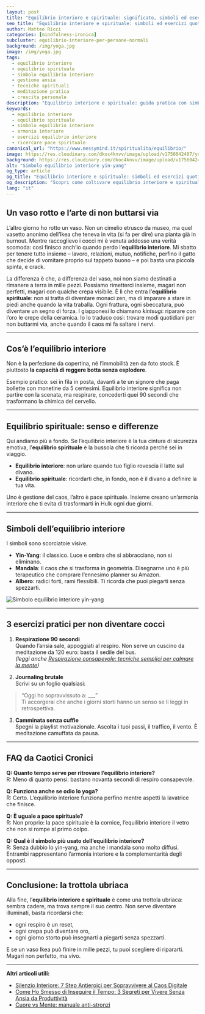 ```yaml
---
layout: post  
title: "Equilibrio interiore e spirituale: significato, simboli ed esercizi pratici"  
seo_title: "Equilibrio interiore e spirituale: simboli ed esercizi quotidiani"  
author: Matteo Ricci  
categories: [mindfulness-ironica]
subcluster: equilibrio-interiore-per-persone-normali
background: /img/yoga.jpg  
image: /img/yoga.jpg  
tags:  
  - equilibrio interiore  
  - equilibrio spirituale  
  - simbolo equilibrio interiore  
  - gestione ansia  
  - tecniche spirituali  
  - meditazione pratica  
  - crescita personale  
description: "Equilibrio interiore e spirituale: guida pratica con simboli universali ed esercizi quotidiani per coltivare armonia e pace."  
keywords:  
  - equilibrio interiore  
  - equilibrio spirituale  
  - simbolo equilibrio interiore  
  - armonia interiore  
  - esercizi equilibrio interiore  
  - ricercare pace spirituale  
canonical_url: "https://www.messymind.it/spiritualita/equilibrio/"  
image: https://res.cloudinary.com/dkoc4knvv/image/upload/v1756042407/yoga_xevt2g.webp
background: https://res.cloudinary.com/dkoc4knvv/image/upload/v1756042407/yoga_xevt2g.webp
alt: "Simbolo equilibrio interiore yin-yang"  
og_type: article  
og_title: "Equilibrio interiore e spirituale: simboli ed esercizi quotidiani"  
og_description: "Scopri come coltivare equilibrio interiore e spirituale con simboli universali ed esercizi pratici e accessibili." 
lang: "it"
---
```


## Un vaso rotto e l’arte di non buttarsi via  

L’altro giorno ho rotto un vaso. Non un cimelio etrusco da museo, ma quel vasetto anonimo dell’Ikea che teneva in vita (si fa per dire) una pianta già in burnout. Mentre raccoglievo i cocci mi è venuta addosso una verità scomoda: così finisco anch’io quando perdo l’**equilibrio interiore**. Mi sbatto per tenere tutto insieme – lavoro, relazioni, mutuo, notifiche, perfino il gatto che decide di vomitare proprio sul tappeto buono – e poi basta una piccola spinta, e crack.  

La differenza è che, a differenza del vaso, noi non siamo destinati a rimanere a terra in mille pezzi. Possiamo rimetterci insieme, magari non perfetti, magari con qualche crepa visibile. È lì che entra l’**equilibrio spirituale**: non si tratta di diventare monaci zen, ma di imparare a stare in piedi anche quando la vita traballa. Ogni frattura, ogni sbeccatura, può diventare un segno di forza. I giapponesi lo chiamano *kintsugi*: riparare con l’oro le crepe della ceramica. Io lo traduco così: trovare modi quotidiani per non buttarmi via, anche quando il caos mi fa saltare i nervi.  

---

## Cos’è l’equilibrio interiore  

Non è la perfezione da copertina, né l’immobilità zen da foto stock. È piuttosto **la capacità di reggere botta senza esplodere**.  

Esempio pratico: sei in fila in posta, davanti a te un signore che paga bollette con monetine da 5 centesimi. Equilibrio interiore significa non partire con la scenata, ma respirare, concederti quei 90 secondi che trasformano la chimica del cervello.  

---

## Equilibrio spirituale: senso e differenze  

Qui andiamo più a fondo. Se l’equilibrio interiore è la tua cintura di sicurezza emotiva, l’**equilibrio spirituale** è la bussola che ti ricorda perché sei in viaggio.  

- **Equilibrio interiore**: non urlare quando tuo figlio rovescia il latte sul divano.  
- **Equilibrio spirituale**: ricordarti che, in fondo, non è il divano a definire la tua vita.  

Uno è gestione del caos, l’altro è pace spirituale. Insieme creano un’armonia interiore che ti evita di trasformarti in Hulk ogni due giorni.  

---

## Simboli dell’equilibrio interiore  

I simboli sono scorciatoie visive.  

- **Yin-Yang**: il classico. Luce e ombra che si abbracciano, non si eliminano.  
- **Mandala**: il caos che si trasforma in geometria. Disegnarne uno è più terapeutico che comprare l’ennesimo planner su Amazon.  
- **Albero**: radici forti, rami flessibili. Ti ricorda che puoi piegarti senza spezzarti.  

![Simbolo equilibrio interiore yin-yang](/img/simbolo-equilibrio.jpg "Simbolo equilibrio interiore yin-yang")

---

## 3 esercizi pratici per non diventare cocci  

1. **Respirazione 90 secondi**  
Quando l’ansia sale, appoggiati al respiro. Non serve un cuscino da meditazione da 120 euro: basta il sedile del bus.  
*(leggi anche [Respirazione consapevole: tecniche semplici per calmare la mente](/spiritualita/respirazione-consapevole/))*  

2. **Journaling brutale**  
Scrivi su un foglio qualsiasi:  
> “Oggi ho sopravvissuto a: ___”  
Ti accorgerai che anche i giorni storti hanno un senso se li leggi in retrospettiva.  

3. **Camminata senza cuffie**  
Spegni la playlist motivazionale. Ascolta i tuoi passi, il traffico, il vento. È meditazione camuffata da pausa.  

---

## FAQ da Caotici Cronici  

**Q: Quanto tempo serve per ritrovare l’equilibrio interiore?**  
R: Meno di quanto pensi: bastano novanta secondi di respiro consapevole.  

**Q: Funziona anche se odio lo yoga?**  
R: Certo. L’equilibrio interiore funziona perfino mentre aspetti la lavatrice che finisce.  

**Q: È uguale a pace spirituale?**  
R: Non proprio: la pace spirituale è la cornice, l’equilibrio interiore il vetro che non si rompe al primo colpo.  

**Q: Qual è il simbolo più usato dell’equilibrio interiore?**  
R: Senza dubbio lo yin-yang, ma anche i mandala sono molto diffusi. Entrambi rappresentano l’armonia interiore e la complementarità degli opposti.  

---

## Conclusione: la trottola ubriaca  

Alla fine, l’**equilibrio interiore e spirituale** è come una trottola ubriaca: sembra cadere, ma trova sempre il suo centro. Non serve diventare illuminati, basta ricordarsi che:  

- ogni respiro è un reset,  
- ogni crepa può diventare oro,  
- ogni giorno storto può insegnarti a piegarti senza spezzarti.  

E se un vaso Ikea può finire in mille pezzi, tu puoi scegliere di ripararti. Magari non perfetto, ma vivo.  

---

**Altri articoli utili:**  
- [Silenzio Interiore: 7 Step Antieroici per Sopravvivere al Caos Digitale](https://www.messymind.it/crescita-personale/l'arte-del-silenzio/)  
- [Come Ho Smesso di Inseguire il Tempo: 3 Segreti per Vivere Senza Ansia da Produttività](https://www.messymind.it/crescita-personale/come-ho-smesso-di-inseguire-il-tempo/)    
- [Cuore vs Mente: manuale anti-stronzi](https://www.messymind.it//cuore-vs-mente-manuale-antistronzi/a)  